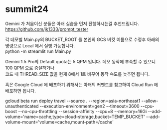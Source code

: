 # summit24
Gemini 가 처음이신 분들은 아래 실습을 먼저 진행하시는걸 추천드립니다.\
https://github.com/jk1333/prompt_tester

각 데모별 Main.py의 BUCKET_ROOT 를 본인의 GCS 버킷 이름으로 수정후 아래의 명령으로 Local 에서 실행 가능합니다.\
python -m streamlit run Main.py

Gemini 1.5 Pro의 Default quota는 5 QPM 입니다. 데모 동작에 부족할 수 있으니 100 QPM 으로 증설하거나\
코드 내 THREAD_SIZE 값을 현재 8에서 1로 바꾸어 동작 속도를 늦추면 됩니다.

혹은 Google Cloud 에 배포하기 위해서는 아래의 커맨드를 참고하여 Cloud Run 에 배포하면 됩니다.

gcloud beta run deploy travel --source . --region=asia-northeast1 --allow-unauthenticated --execution-environment=gen2 --timeout=3600 --cpu-boost --no-cpu-throttling --session-affinity --cpu=8 --memory=16Gi --add-volume='name=cache,type=cloud-storage,bucket=TEMP_BUCKET' --add-volume-mount='volume=cache,mount-path=/cache'
